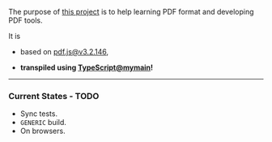 The purpose of [this project](https://nmtigor.github.io/pdf.ts/) is to help learning PDF format and developing PDF tools.

It is

* based on [pdf.js@v3.2.146](https://github.com/mozilla/pdf.js/tree/v3.2.146),

* **transpiled using [TypeScript@mymain](https://github.com/nmtigor/TypeScript/tree/mymain/PRs)!**

--------------------------------------------------------------------------------

### Current States - TODO

* Sync tests.
* `GENERIC` build.
* On browsers.
